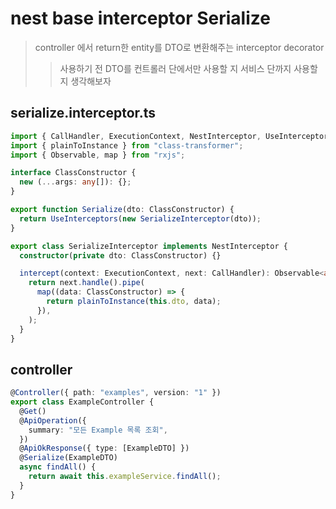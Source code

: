 # nest base interceptor Serialize

> controller 에서 return한 entity를 DTO로 변환해주는 interceptor decorator
>
> > 사용하기 전 DTO를 컨트롤러 단에서만 사용할 지 서비스 단까지 사용할지 생각해보자

## serialize.interceptor.ts

```ts
import { CallHandler, ExecutionContext, NestInterceptor, UseInterceptors } from "@nestjs/common";
import { plainToInstance } from "class-transformer";
import { Observable, map } from "rxjs";

interface ClassConstructor {
  new (...args: any[]): {};
}

export function Serialize(dto: ClassConstructor) {
  return UseInterceptors(new SerializeInterceptor(dto));
}

export class SerializeInterceptor implements NestInterceptor {
  constructor(private dto: ClassConstructor) {}

  intercept(context: ExecutionContext, next: CallHandler): Observable<any> {
    return next.handle().pipe(
      map((data: ClassConstructor) => {
        return plainToInstance(this.dto, data);
      }),
    );
  }
}
```

## controller

```ts
@Controller({ path: "examples", version: "1" })
export class ExampleController {
  @Get()
  @ApiOperation({
    summary: "모든 Example 목록 조회",
  })
  @ApiOkResponse({ type: [ExampleDTO] })
  @Serialize(ExampleDTO)
  async findAll() {
    return await this.exampleService.findAll();
  }
}
```
